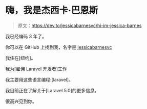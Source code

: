 # 嗨，我是杰西卡·巴恩斯

> 原文：<https://dev.to/jessicabarnesvc/hi-im-jessica-barnes>

我已经编码 3 年了。

你可以在 GitHub 上找到我，名字是 [jessicabarnesvc](https://github.com/jessicabarnesvc)

我住在[纽约]。

我为[雇佣 Laravel 开发者]工作

我主要用这些语言编程:[laravel]。

我目前正在了解关于[Laravel 5.0]的更多信息。

很高兴见到你。